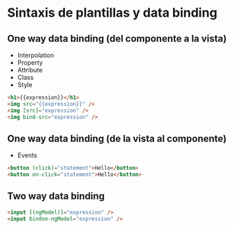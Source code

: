 # Sintaxis de plantillas y data binding

## One way data binding (del componente a la vista)

  - Interpolation
  - Property
  - Attribute
  - Class
  - Style

  ``` html
  <h1>{{expression}}</h1>
  <img src="{{expression}}" />
  <img [src]="expression" />
  <img bind-src="expression" />
  ```

## One way data binding (de la vista al componente)

  - Events

  ``` html
  <button (click)="statement">Hello</button>
  <button on-click="statement">Hello</button>
  ```


## Two way data binding

  ``` html
  <input [(ngModel)]="expression" />
  <input bindon-ngModel="expression" />
  ```


